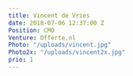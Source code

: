 ```yaml
---
title: Vincent de Vries
date: 2018-07-06 12:37:00 Z
Position: CMO
Venture: Offerte.nl
Photo: "/uploads/vincent.jpg"
Photo2x: "/uploads/vincent2x.jpg"
prio: 1
---
```


